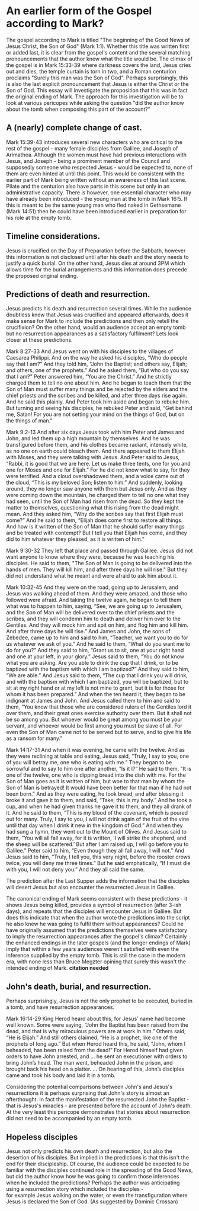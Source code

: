 # An earlier form of the Gospel according to Mark?


The gospel according to Mark is titled "The beginning of the Good News of Jesus Christ, the Son of God" (Mark 1:1).
Whether this title was written first or added last, it is clear from the gospel's content and the several matching pronouncements that the author knew what the title would be. 
The climax of the gospel is in Mark 15:33-39 where darkness covers the land, Jesus cries out and dies, the temple curtain is torn in two, and a Roman centurion proclaims "Surely this man was the Son of God". 
Perhaps surprisingly, this is also the last explicit pronouncement that Jesus is either the Christ or the Son of God. 
This essay will investigate the proposition that this was in fact the original ending of Mark. 
The approach for this investigation will be to look at various pericopes while asking the question "did the author know about the tomb when composing this part of the account?"

## A (nearly) complete change of cast.
Mark 15:39-43 introduces several new characters who are critical to the rest of the gospel - many female disciples from Galilee, and Joseph of Arimathea. 
Although the women must have had previous interactions with Jesus, and Joseph - being a prominent member of the Council and supposedly someone who respected Jesus - would be expected to, 
none of them are even hinted at until this point. 
This would be consistent with the earlier part of Mark being written without an awareness of this last scene. 
Pilate and the centurion also have parts in this scene but only in an administrative capacity. 
There is however, one essential character who may have already been introduced - the young man at the tomb in Mark 16:5. 
If this is meant to be the same young man who fled naked in Gethsemane (Mark 14:51) then he could have been introduced earlier in preparation for his role at the empty tomb. 

## Timeline considerations.
Jesus is crucified on the Day of Preparation before the Sabbath, however this information is not disclosed until after his death and the story needs to justify a quick burial. 
On the other hand, Jesus dies at around 3PM which allows time for the burial arrangements and this information does precede the proposed original ending. 


## Predictions of death and resurrection.
Jesus predicts his death and resurrection several times. 
While the audience doubtless knew that Jesus was crucified and appeared afterwards, does it make sense for Mark to include the predictions and then only retell the crucifixion?
On the other hand, would an audience accept an empty tomb but no resurrestion appearances as a satisfactory fulfilment? 
Lets look closer at these predictions.


Mark 8:27-33
And Jesus went on with his disciples to the villages of Caesarea Philippi. 
And on the way he asked his disciples, “Who do people say that I am?” 
And they told him, “John the Baptist; and others say, Elijah; and others, one of the prophets.” 
And he asked them, “But who do you say that I am?” 
Peter answered him, “You are the Christ.” 
And he strictly charged them to tell no one about him.
And he began to teach them that the Son of Man must suffer many things and be rejected by the elders and the chief priests and the scribes and be killed, and after three days rise again. 
And he said this plainly. And Peter took him aside and began to rebuke him. 
But turning and seeing his disciples, he rebuked Peter and said, 
“Get behind me, Satan! For you are not setting your mind on the things of God, but on the things of man.”


Mark 9:2-13
And after six days Jesus took with him Peter and James and John, and led them up a high mountain by themselves. 
And he was transfigured before them, and his clothes became radiant, intensely white, as no one on earth could bleach them. 
And there appeared to them Elijah with Moses, and they were talking with Jesus. 
And Peter said to Jesus, “Rabbi, it is good that we are here. Let us make three tents, one for you and one for Moses and one for Elijah.” 
For he did not know what to say, for they were terrified. 
And a cloud overshadowed them, and a voice came out of the cloud, “This is my beloved Son; listen to him.” 
And suddenly, looking around, they no longer saw anyone with them but Jesus only.
And as they were coming down the mountain, he charged them to tell no one what they had seen, until the Son of Man had risen from the dead. 
So they kept the matter to themselves, questioning what this rising from the dead might mean. 
And they asked him, “Why do the scribes say that first Elijah must come?” 
And he said to them, “Elijah does come first to restore all things. 
And how is it written of the Son of Man that he should suffer many things and be treated with contempt? 
But I tell you that Elijah has come, and they did to him whatever they pleased, as it is written of him.”


Mark 9:30-32
They left that place and passed through Galilee. Jesus did not want anyone to know where they were, because he was teaching his disciples. 
He said to them, "The Son of Man is going to be delivered into the hands of men. They will kill him, and after three days he will rise." 
But they did not understand what he meant and were afraid to ask him about it.


Mark 10:32-45
And they were on the road, going up to Jerusalem, and Jesus was walking ahead of them. 
And they were amazed, and those who followed were afraid. 
And taking the twelve again, he began to tell them what was to happen to him, saying, 
“See, we are going up to Jerusalem, and the Son of Man will be delivered over to the chief priests and the scribes, and they will condemn him to death and deliver him over to the Gentiles. 
And they will mock him and spit on him, and flog him and kill him. And after three days he will rise.”
And James and John, the sons of Zebedee, came up to him and said to him, “Teacher, we want you to do for us whatever we ask of you.” 
And he said to them, “What do you want me to do for you?” 
And they said to him, “Grant us to sit, one at your right hand and one at your left, in your glory.” 
Jesus said to them, “You do not know what you are asking. Are you able to drink the cup that I drink, or to be baptized with the baptism with which I am baptized?” 
And they said to him, “We are able.” 
And Jesus said to them, 
“The cup that I drink you will drink, and with the baptism with which I am baptized, you will be baptized, 
but to sit at my right hand or at my left is not mine to grant, but it is for those for whom it has been prepared.” 
And when the ten heard it, they began to be indignant at James and John. 
And Jesus called them to him and said to them, 
“You know that those who are considered rulers of the Gentiles lord it over them, and their great ones exercise authority over them. 
But it shall not be so among you. But whoever would be great among you must be your servant, 
and whoever would be first among you must be slave of all. 
For even the Son of Man came not to be served but to serve, and to give his life as a ransom for many.”


Mark 14:17-31
And when it was evening, he came with the twelve. 
And as they were reclining at table and eating, Jesus said, “Truly, I say to you, one of you will betray me, one who is eating with me.” 
They began to be sorrowful and to say to him one after another, “Is it I?” 
He said to them, “It is one of the twelve, one who is dipping bread into the dish with me. 
For the Son of Man goes as it is written of him, but woe to that man by whom the Son of Man is betrayed! 
It would have been better for that man if he had not been born.”
And as they were eating, he took bread, and after blessing it broke it and gave it to them, and said, “Take; this is my body.” 
And he took a cup, and when he had given thanks he gave it to them, and they all drank of it. 
And he said to them, “This is my blood of the covenant, which is poured out for many. 
Truly, I say to you, I will not drink again of the fruit of the vine until that day when I drink it new in the kingdom of God.”
And when they had sung a hymn, they went out to the Mount of Olives. 
And Jesus said to them, 
“You will all fall away, for it is written, ‘I will strike the shepherd, and the sheep will be scattered.’ 
But after I am raised up, I will go before you to Galilee.” 
Peter said to him, “Even though they all fall away, I will not.” 
And Jesus said to him, “Truly, I tell you, this very night, before the rooster crows twice, you will deny me three times.” 
But he said emphatically, “If I must die with you, I will not deny you.” And they all said the same.


The prediction after the Last Supper adds the information that the disciples will desert Jesus but also encounter the resurrected Jesus in Galilee. 

The canonical ending of Mark seems consistent with these predictions - it shows Jesus being killed, provides a symbol of resurrection (after 3-ish days), and repeats that the disciples will encounter Jesus in Galilee. 
But does this indicate that when the author wrote the predictions into the script he also knew he was going to fulfil them without appearances? 
Could he have originally assumed that the predictions themselves were satisfactory to imply the resurrection appearances after the gospel's climax?
Certainly the enhanced endings in the later gospels (and the longer endings of Mark) imply that within a few years audiences weren't satisfied with even the inference supplied by the empty tomb.
This is still the case in the modern era, with none less than Bruce Megzter opining that surely this wasn't the intended ending of Mark. **citation needed**


## John's death, burial, and resurrection. 

Perhaps surprisingly, Jesus is not the only prophet to be executed, buried in a tomb, and have resurrection appearances. 

Mark 16:14-29
King Herod heard about this, for Jesus’ name had become well known. 
Some were saying, “John the Baptist has been raised from the dead, and that is why miraculous powers are at work in him.”
Others said, “He is Elijah.”
And still others claimed, “He is a prophet, like one of the prophets of long ago.”
But when Herod heard this, he said, “John, whom I beheaded, has been raised from the dead!”
For Herod himself had given orders to have John arrested, and 
...
he sent an executioner with orders to bring John’s head. The man went, beheaded John in the prison, and brought back his head on a platter. 
...
On hearing of this, John’s disciples came and took his body and laid it in a tomb.


Considering the potential comparisons between John's and Jesus's resurrections it is perhaps surprising that John's story is almost an afterthought. 
In fact the manifestation of the resurrected John the Baptist - that is Jesus's miracles - are presented before the account of John's death. 
At the very least this pericope demonstrates that stories about resurrection did not need to be accompanied by an empty tomb. 


## Hopeless disciples

Jesus not only predicts his own death and resurrection, but also the desertion of his disciples. But implied in the predictions is that this isn't the end for their discipleship. 
Of course, the audience could be expected to be familiar with the disciples continued role in the spreading of the Good News, 
but did the author know how he was going to confirm those inferences when he included the predictions? 
Perhaps the author was anticipating using a resurrection story which included the disciples -  
for example Jesus walking on the water, or even the transfiguration where Jesus is declared the Son of God.
(As suggested by Dominic Crossan)